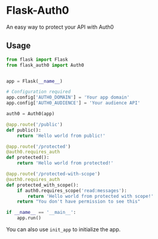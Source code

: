 # Flask-Auth0

An easy way to protect your API with Auth0

## Usage

```python
from flask import Flask
from flask_auth0 import Auth0


app = Flask(__name__)

# Configuration required
app.config['AUTH0_DOMAIN'] = 'Your app domain'
app.config['AUTH0_AUDIENCE'] = 'Your audience API'

auth0 = Auth0(app)

@app.route('/public')
def public():
    return 'Hello world from public!'

@app.route('/protected')
@auth0.requires_auth
def protected():
    return 'Hello world from protected!'

@app.route('/protected-with-scope')
@auth0.requires_auth
def protected_with_scope():
    if auth0.requires_scope('read:messages'):
        return 'Hello world from protected with scope!'
    return "You don't have permission to see this"

if __name__ == '__main__':
    app.run()

```

You can also use `init_app` to initialize the app.

